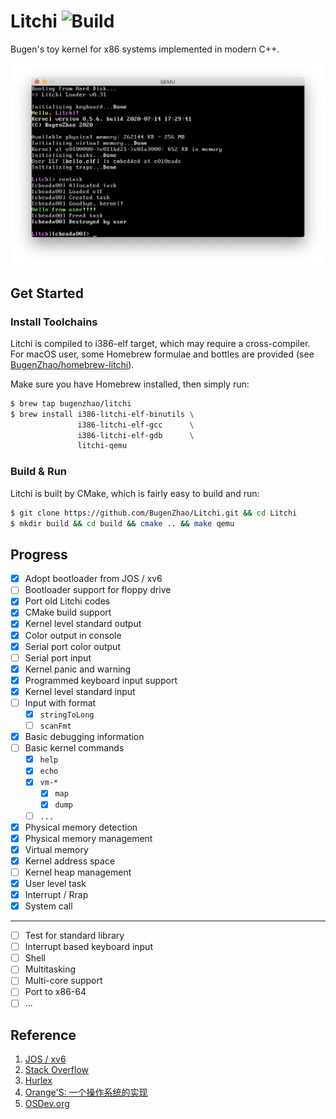 # Litchi ![Build](https://github.com/BugenZhao/Litchi/workflows/Build/badge.svg)

Bugen's toy kernel for x86 systems implemented in modern C++.

![litchi](docs/v0.5.6.png)

## Get Started

### Install Toolchains

Litchi is compiled to i386-elf target, which may require a cross-compiler. For macOS user, some Homebrew formulae and bottles are provided (see [BugenZhao/homebrew-litchi](https://github.com/BugenZhao/homebrew-litchi)).

Make sure you have Homebrew installed, then simply run:

```bash
$ brew tap bugenzhao/litchi
$ brew install i386-litchi-elf-binutils \
               i386-litchi-elf-gcc      \
               i386-litchi-elf-gdb      \
               litchi-qemu
```

### Build & Run

Litchi is built by CMake, which is fairly easy to build and run:

```bash
$ git clone https://github.com/BugenZhao/Litchi.git && cd Litchi
$ mkdir build && cd build && cmake .. && make qemu
```




## Progress
- [x] Adopt bootloader from JOS / xv6
- [ ] Bootloader support for floppy drive
- [x] Port old Litchi codes
- [x] CMake build support
- [x] Kernel level standard output
- [x] Color output in console
- [x] Serial port color output
- [ ] Serial port input
- [x] Kernel panic and warning
- [x] Programmed keyboard input support
- [x] Kernel level standard input
- [ ] Input with format
    - [x] `stringToLong`
    - [ ] `scanFmt`
- [x] Basic debugging information
- [ ] Basic kernel commands
    - [x] `help`
    - [x] `echo`
    - [x] `vm-*`
        - [x] `map`
        - [x] `dump`
    - [ ] `...`
- [x] Physical memory detection
- [x] Physical memory management
- [x] Virtual memory
- [x] Kernel address space
- [ ] Kernel heap management
- [x] User level task
- [x] Interrupt / Rrap
- [x] System call

---
- [ ] Test for standard library
- [ ] Interrupt based keyboard input
- [ ] Shell
- [ ] Multitasking
- [ ] Multi-core support
- [ ] Port to x86-64
- [ ] ...

## Reference
1. [JOS / xv6](https://pdos.csail.mit.edu/6.828/2018/schedule.html)
2. [Stack Overflow](https://stackoverflow.com)
3. [Hurlex](http://hurlex.0xffffff.org)
4. [Orange'S: 一个操作系统的实现](https://book.douban.com/subject/3735649/)
5. [OSDev.org](https://wiki.osdev.org)
